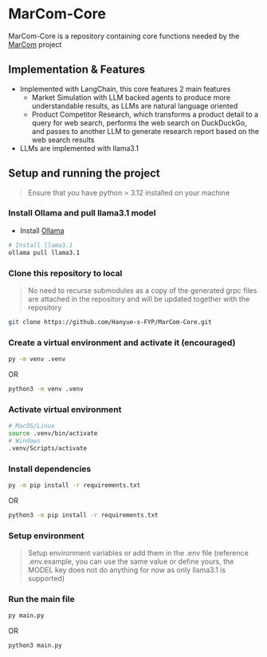 # MarCom-Core
MarCom-Core is a repository containing core functions needed by the [MarCom](https://github.com/Hanyue-s-FYP) project

## Implementation & Features
- Implemented with LangChain, this core features 2 main features
    - Market Simulation with LLM backed agents to produce more understandable results, as LLMs are natural language oriented
    - Product Competitor Research, which transforms a product detail to a query for web search, performs the web search on DuckDuckGo, and passes to another LLM to generate research report based on the web search results
- LLMs are implemented with llama3.1

## Setup and running the project
> Ensure that you have python > 3.12 installed on your machine
### Install Ollama and pull llama3.1 model
- Install [Ollama](https://ollama.com/)
```sh
# Install llama3.1
ollama pull llama3.1
```

### Clone this repository to local
> No need to recurse submodules as a copy of the generated grpc files are attached in the repository and will be updated together with the repository
```sh
git clone https://github.com/Hanyue-s-FYP/MarCom-Core.git
```
### Create a virtual environment and activate it (encouraged)
```sh
py -m venv .venv
```
OR
```sh
python3 -m venv .venv
```
### Activate virtual environment
```sh
# MacOS/Linux
source .venv/bin/activate
# Windows
.venv/Scripts/activate
```
### Install dependencies
```sh
py -m pip install -r requirements.txt
```
OR
```sh
python3 -m pip install -r requirements.txt
```
### Setup environment
> Setup environment variables or add them in the .env file (reference .env.example, you can use the same value or define yours, the MODEL key does not do anything for now as only llama3.1 is supported)
### Run the main file
```sh
py main.py
```
OR
```sh
python3 main.py
```